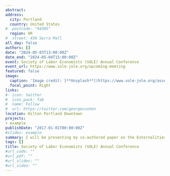 ```yaml
---
abstract: 
address:
  city: Portland
  country: United States
#  postcode: "94305"
  region: OR
#  street: 450 Serra Mall
all_day: false
authors: []
date: "2024-05-03T13:00:00Z"
date_end: "2024-05-04T15:00:00Z"
event: Society of Labor Economists (SOLE) Annual Conference
event_url: https://www.sole-jole.org/upcoming-meeting
featured: false
image:
  caption: 'Image credit: [**Unsplash**](https://www.sole-jole.org/assets/images/SOLE2024/SOLE%202024%20Stamp.png)'
  focal_point: Right
links:
#- icon: twitter
#  icon_pack: fab
#  name: Follow
#  url: https://twitter.com/georgecushen
location: Hilton Portland Downtown
projects:
- example
publishDate: "2017-01-01T00:00:00Z"
#slides: example
summary: I will be presenting my co-authored paper on the Externalities of Marijuana Legalization, Marijuana Use in Non-Legalizing States.
tags: []
title: Society of Labor Economists (SOLE) Annual Conference
#url_code: ""
#url_pdf: ""
#url_slides: ""
#url_video: ""
---
```


